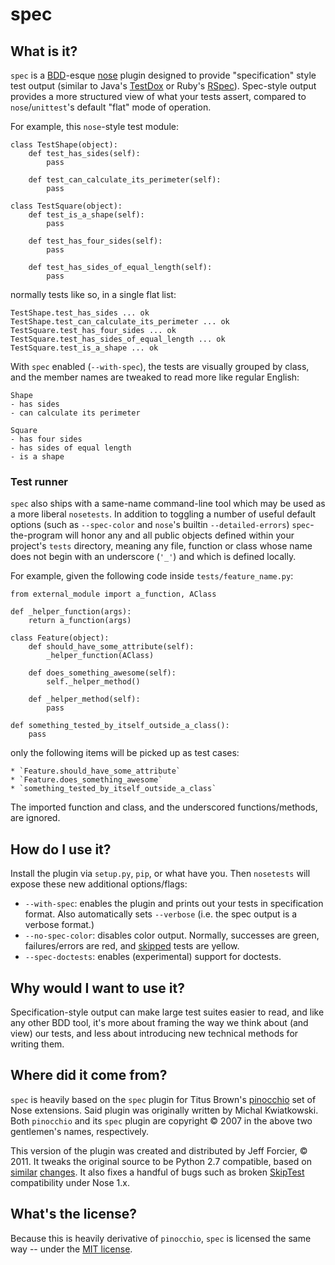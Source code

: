 # spec

## What is it?

`spec` is a [BDD](http://behavior-driven.org)-esque
[nose](http://nose.readthedocs.org) plugin designed to provide "specification"
style test output (similar to Java's
[TestDox](http://agiledox.sourceforge.net/) or Ruby's
[RSpec](https://www.relishapp.com/rspec)). Spec-style output provides a more
structured view of what your tests assert, compared to `nose`/`unittest`'s
default "flat" mode of operation.

For example, this `nose`-style test module:

    class TestShape(object):
        def test_has_sides(self):
            pass

        def test_can_calculate_its_perimeter(self):
            pass

    class TestSquare(object):
        def test_is_a_shape(self):
            pass

        def test_has_four_sides(self):
            pass

        def test_has_sides_of_equal_length(self):
            pass

normally tests like so, in a single flat list:

    TestShape.test_has_sides ... ok
    TestShape.test_can_calculate_its_perimeter ... ok
    TestSquare.test_has_four_sides ... ok
    TestSquare.test_has_sides_of_equal_length ... ok
    TestSquare.test_is_a_shape ... ok

With `spec` enabled (`--with-spec`), the tests are visually grouped by class,
and the member names are tweaked to read more like regular English:

    Shape
    - has sides
    - can calculate its perimeter

    Square
    - has four sides
    - has sides of equal length
    - is a shape

### Test runner

`spec` also ships with a same-name command-line tool which may be used as a
more liberal `nosetests`. In addition to toggling a number of useful default
options (such as `--spec-color` and `nose`'s builtin `--detailed-errors`)
`spec`-the-program will honor any and all public objects defined within your
project's `tests` directory, meaning any file, function or class whose name
does not begin with an underscore (`'_'`) and which is defined locally.

For example, given the following code inside `tests/feature_name.py`:

    from external_module import a_function, AClass

    def _helper_function(args):
        return a_function(args)

    class Feature(object):
        def should_have_some_attribute(self):
            _helper_function(AClass)

        def does_something_awesome(self):
            self._helper_method()

        def _helper_method(self):
            pass

    def something_tested_by_itself_outside_a_class():
        pass

only the following items will be picked up as test cases:

    * `Feature.should_have_some_attribute`
    * `Feature.does_something_awesome`
    * `something_tested_by_itself_outside_a_class`

The imported function and class, and the underscored functions/methods, are
ignored.


## How do I use it?

Install the plugin via `setup.py`, `pip`, or what have you. Then `nosetests`
will expose these new additional options/flags:

* `--with-spec`: enables the plugin and prints out your tests in specification
  format. Also automatically sets `--verbose` (i.e. the spec output is a
  verbose format.)
* `--no-spec-color`: disables color output. Normally, successes are green,
  failures/errors are red, and
  [skipped](http://nose.readthedocs.org/en/latest/plugins/skip.html) tests are
  yellow.
* `--spec-doctests`: enables (experimental) support for doctests.


## Why would I want to use it?

Specification-style output can make large test suites easier to read, and like any other BDD tool, it's more about framing the way we think about (and view) our tests, and less about introducing new technical methods for writing them.


## Where did it come from?

`spec` is heavily based on the `spec` plugin for Titus Brown's
[pinocchio](http://darcs.idyll.org/~t/projects/pinocchio/doc/#spec-generate-test-description-from-test-class-method-names)
set of Nose extensions. Said plugin was originally written by Michal
Kwiatkowski. Both `pinocchio` and its `spec` plugin are copyright &copy; 2007
in the above two gentlemen's names, respectively.

This version of the plugin was created and distributed by Jeff Forcier, &copy;
2011. It tweaks the original source to be Python 2.7 compatible, based on
[similar](https://github.com/unpluggd/pinocchio/commit/de30d5f7868280a2b9e3545c48e68dd0d9a343a0)
[changes](https://github.com/bitprophet/rudolf/commit/7c872e7deeff622de62a439b8e4dd807047c095e).
It also fixes a handful of bugs such as broken
[SkipTest](http://nose.readthedocs.org/en/latest/plugins/skip.html)
compatibility under Nose 1.x.


## What's the license?

Because this is heavily derivative of `pinocchio`, `spec` is licensed the same
way -- under the [MIT
license](http://www.opensource.org/licenses/mit-license.php).
